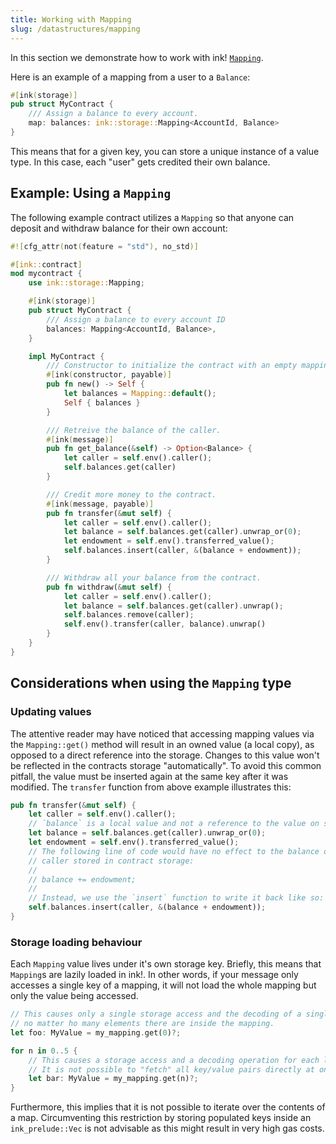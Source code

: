 ```yaml
---
title: Working with Mapping 
slug: /datastructures/mapping
---
```


In this section we demonstrate how to work with ink! [`Mapping`](https://docs.rs/ink_storage/4.0.0-beta.1/ink_storage/struct.Mapping.html).

Here is an example of a mapping from a user to a `Balance`:

```rust
#[ink(storage)]
pub struct MyContract {
    /// Assign a balance to every account.
    map: balances: ink::storage::Mapping<AccountId, Balance>
}
```

This means that for a given key, you can store a unique instance of a value type. In this
case, each "user" gets credited their own balance. 

## Example: Using a `Mapping`

The following example contract utilizes a `Mapping` so that anyone can deposit and withdraw 
balance for their own account:

```rust
#![cfg_attr(not(feature = "std"), no_std)]

#[ink::contract]
mod mycontract {
    use ink::storage::Mapping;

    #[ink(storage)]
    pub struct MyContract {
        /// Assign a balance to every account ID
        balances: Mapping<AccountId, Balance>,
    }

    impl MyContract {
        /// Constructor to initialize the contract with an empty mapping.
        #[ink(constructor, payable)]
        pub fn new() -> Self {
            let balances = Mapping::default();
            Self { balances }
        }

        /// Retreive the balance of the caller.
        #[ink(message)]
        pub fn get_balance(&self) -> Option<Balance> {
            let caller = self.env().caller();
            self.balances.get(caller)
        }

        /// Credit more money to the contract.
        #[ink(message, payable)]
        pub fn transfer(&mut self) {
            let caller = self.env().caller();
            let balance = self.balances.get(caller).unwrap_or(0);
            let endowment = self.env().transferred_value();
            self.balances.insert(caller, &(balance + endowment));
        }

        /// Withdraw all your balance from the contract.
        pub fn withdraw(&mut self) {
            let caller = self.env().caller();
            let balance = self.balances.get(caller).unwrap();
            self.balances.remove(caller);
            self.env().transfer(caller, balance).unwrap()
        }
    }
}

```

## Considerations when using the `Mapping` type

### Updating values

The attentive reader may have noticed that accessing mapping values via the `Mapping::get()` 
method will result in an owned value (a local copy), as opposed to a direct reference 
into the storage. Changes to this value won't be reflected in the contracts storage 
"automatically". To avoid this common pitfall, the value must be inserted again at the same 
key after it was modified. The `transfer` function from above example illustrates this:

```rust
pub fn transfer(&mut self) {
    let caller = self.env().caller();
    // `balance` is a local value and not a reference to the value on storage!
    let balance = self.balances.get(caller).unwrap_or(0);
    let endowment = self.env().transferred_value();
    // The following line of code would have no effect to the balance of the 
    // caller stored in contract storage:
    //
    // balance += endowment;
    //
    // Instead, we use the `insert` function to write it back like so:
    self.balances.insert(caller, &(balance + endowment));
}
```

### Storage loading behaviour

Each `Mapping` value lives under it's own storage key. Briefly, this means that `Mapping`s are 
lazily loaded in ink!. In other words, if your message only accesses a single key of a 
mapping, it will not load the whole mapping but only the value being accessed.

```rust
// This causes only a single storage access and the decoding of a single "MyValue" struct,
// no matter ho many elements there are inside the mapping.
let foo: MyValue = my_mapping.get(0)?;

for n in 0..5 {
    // This causes a storage access and a decoding operation for each loop iteration.
    // It is not possible to "fetch" all key/value pairs directly at once.
    let bar: MyValue = my_mapping.get(n)?;
}

```

Furthermore, this implies that it is not possible to iterate over the contents of a map. 
Circumventing this restriction by storing populated keys inside an `ink_prelude::Vec` is not 
advisable as this might result in very high gas costs.
